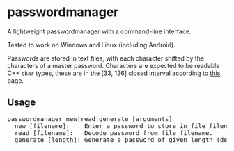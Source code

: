 # passwordmanager
A lightweight passwordmanager with a command-line interface.

Tested to work on Windows and Linux (including Android).

Passwords are stored in text files, with each character shifted by the characters of a master password. Characters are expected to be readable C++ `char` types, these are in the \[33, 126\] closed interval according to [this](https://en.cppreference.com/w/cpp/language/ascii) page.

## Usage
<pre>
passwordmanager new|read|generate [arguments]
  new [filename]:    Enter a password to store in file filename.
  read [filename]:   Decode password from file filename.
  generate [length]: Generate a password of given length (default is 8).
</pre>
